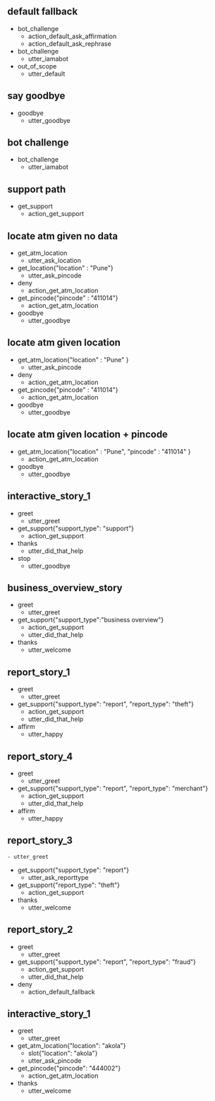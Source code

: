 ## default fallback
* bot_challenge
  - action_default_ask_affirmation
  - action_default_ask_rephrase
* bot_challenge
  - utter_iamabot
* out_of_scope
  - utter_default

## say goodbye
* goodbye
  - utter_goodbye

## bot challenge
* bot_challenge
  - utter_iamabot

## support path
* get_support
  - action_get_support

## locate atm given no data
* get_atm_location
  - utter_ask_location
* get_location{"location" : "Pune"}
  - utter_ask_pincode
* deny
  - action_get_atm_location
* get_pincode{"pincode" : "411014"}
  - action_get_atm_location
* goodbye
  - utter_goodbye

## locate atm given location 
* get_atm_location{"location" : "Pune" }
  - utter_ask_pincode
* deny
  - action_get_atm_location
* get_pincode{"pincode" : "411014"}
  - action_get_atm_location
* goodbye
  - utter_goodbye

## locate atm given location + pincode
* get_atm_location{"location" : "Pune", "pincode" : "411014" }
  - action_get_atm_location
* goodbye
  - utter_goodbye
  
## interactive_story_1
* greet
    - utter_greet
* get_support{"support_type": "support"}
    - action_get_support
* thanks
    - utter_did_that_help
* stop
    - utter_goodbye

## business_overview_story
* greet
    - utter_greet
* get_support{"support_type":"business overview"}
    - action_get_support
    - utter_did_that_help
* thanks
    - utter_welcome
## report_story_1
* greet
    - utter_greet
* get_support{"support_type": "report", "report_type": "theft"}
    - action_get_support
    - utter_did_that_help
* affirm
    - utter_happy

## report_story_4
* greet
    - utter_greet
* get_support{"support_type": "report", "report_type": "merchant"}
    - action_get_support
    - utter_did_that_help
* affirm
    - utter_happy

## report_story_3
    - utter_greet
* get_support{"support_type": "report"}
    - utter_ask_reporttype
* get_support{"report_type": "theft"}
    - action_get_support
* thanks
    - utter_welcome
    
## report_story_2
* greet
    - utter_greet
* get_support{"support_type": "report", "report_type": "fraud"}
    - action_get_support
    - utter_did_that_help
* deny
    - action_default_fallback

## interactive_story_1
* greet
    - utter_greet
* get_atm_location{"location": "akola"}
    - slot{"location": "akola"}
    - utter_ask_pincode
* get_pincode{"pincode": "444002"}
    - action_get_atm_location
* thanks
    - utter_welcome
